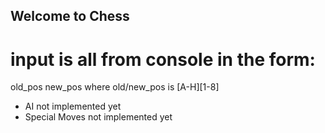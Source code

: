 ## Welcome to Chess

# input is all from console in the form:
old_pos new_pos
where old/new_pos is [A-H][1-8]

* AI not implemented yet
* Special Moves not implemented yet
